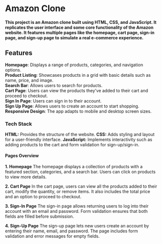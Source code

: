 <h1>Amazon Clone</h1>
<h4>This project is an Amazon clone built using HTML, CSS, and JavaScript. It replicates the user interface and some core functionality of the Amazon website. It features multiple pages like the homepage, cart page, sign-in page, and sign-up page to simulate a real e-commerce experience.</h4>

<h2>Features</h2>
<b>Homepage</b>: Displays a range of products, categories, and navigation options.<br>
<b>Product Listing</b>: Showcases products in a grid with basic details such as name, price, and image.<br>
<b>Search Bar</b>: Allows users to search for products.<br>
<b>Cart Page</b>: Users can view the products they've added to their cart and proceed to checkout.<br>
<b>Sign In Page</b>: Users can sign in to their account.<br>
<b>Sign Up Page</b>: Allows users to create an account to start shopping.<br>
<b>Responsive Design</b>: The app adapts to mobile and desktop screen sizes.<br>

<h3>Tech Stack</h3>
<b>HTML:</b> Provides the structure of the website.
<b>CSS:</b> Adds styling and layout for a user-friendly interface.
<b>JavaScript:</b> Implements interactivity such as adding products to the cart and form validation for sign-up/sign-in.

<h4>Pages Overview</h4>
<b>1. Homepage</b>
The homepage displays a collection of products with a featured section, categories, and a search bar. Users can click on products to view more details.

<b>2. Cart Page</b>
In the cart page, users can view all the products added to their cart, modify the quantity, or remove items. It also includes the total price and an option to proceed to checkout.

<b>3. Sign-In Page</b>
The sign-in page allows returning users to log into their account with an email and password. Form validation ensures that both fields are filled before submission.

<b>4. Sign-Up Page</b>
The sign-up page lets new users create an account by entering their name, email, and password. The page includes form validation and error messages for empty fields.
